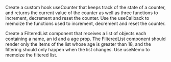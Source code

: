 Create a custom hook useCounter that keeps track of the state of a counter, and returns the current value of the counter as well as three functions to increment, decrement and reset the counter. Use the useCallback to memoize the functions used to increment, decrement and reset the counter.

Create a FilteredList component that receives a list of objects each containing a name, an id and a age prop. The FilteredList component should render only the items of the list whose age is greater than 18, and the filtering should only happen when the list changes. Use useMemo to memoize the filtered list.
